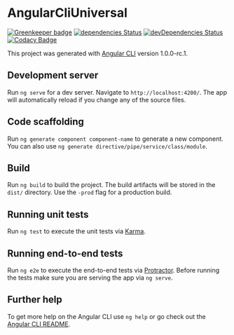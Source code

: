 # AngularCliUniversal

[![Greenkeeper badge](https://badges.greenkeeper.io/Owain94/angular-cli-universal.svg)](https://greenkeeper.io/)
[![dependencies Status](https://david-dm.org/Owain94/angular-cli-universal/status.svg)](https://david-dm.org/Owain94/angular-cli-universal)
[![devDependencies Status](https://david-dm.org/Owain94/angular-cli-universal/dev-status.svg)](https://david-dm.org/Owain94/angular-cli-universal?type=dev)
[![Codacy Badge](https://api.codacy.com/project/badge/Grade/c94a312a55e84c47aac183db4bbdf534)](https://www.codacy.com/app/Owain94/angular-cli-universal?utm_source=github.com&amp;utm_medium=referral&amp;utm_content=Owain94/angular-cli-universal&amp;utm_campaign=Badge_Grade)

This project was generated with [Angular CLI](https://github.com/angular/angular-cli) version 1.0.0-rc.1.

## Development server
Run `ng serve` for a dev server. Navigate to `http://localhost:4200/`. The app will automatically reload if you change any of the source files.

## Code scaffolding

Run `ng generate component component-name` to generate a new component. You can also use `ng generate directive/pipe/service/class/module`.

## Build

Run `ng build` to build the project. The build artifacts will be stored in the `dist/` directory. Use the `-prod` flag for a production build.

## Running unit tests

Run `ng test` to execute the unit tests via [Karma](https://karma-runner.github.io).

## Running end-to-end tests

Run `ng e2e` to execute the end-to-end tests via [Protractor](http://www.protractortest.org/).
Before running the tests make sure you are serving the app via `ng serve`.

## Further help

To get more help on the Angular CLI use `ng help` or go check out the [Angular CLI README](https://github.com/angular/angular-cli/blob/master/README.md).
